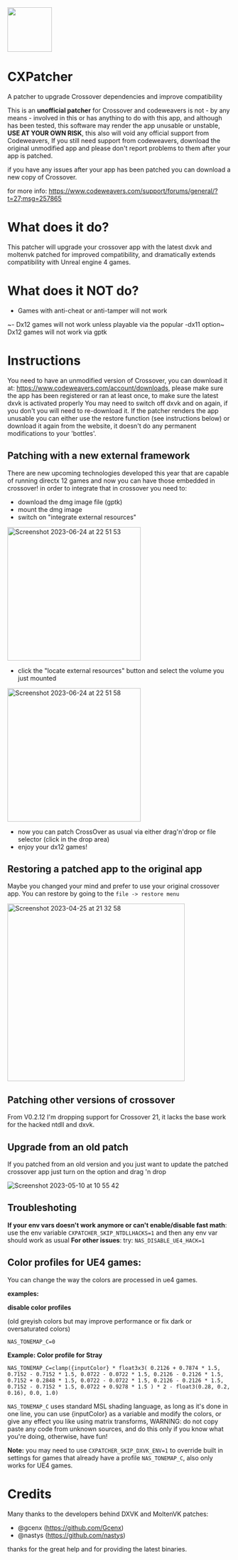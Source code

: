 <img src="https://github.com/italomandara/CXPatcher/raw/main/pacher%20icon.png" width="100" height="100" />

# CXPatcher
A patcher to upgrade Crossover dependencies and improve compatibility

This is an **unofficial patcher** for Crossover and codeweavers is not - by any means - involved in this or has anything to do with this app, and although has been tested, this software may render the app unusable or unstable, **USE AT YOUR OWN RISK**, this also will void any official support from Codeweavers, If you still need support from codeweavers, download the original unmodified app and please don't report problems to them after your app is patched.

if you have any issues after your app has been patched you can download a new copy of Crossover.

for more info: https://www.codeweavers.com/support/forums/general/?t=27;msg=257865

# What does it do?
This patcher will upgrade your crossover app with the latest dxvk and moltenvk patched for improved compatibility, and dramatically extends compatibility with Unreal engine 4 games.

# What does it NOT do?
- Games with anti-cheat or anti-tamper will not work

~- Dx12 games will not work unless playable via the popular -dx11 option~
Dx12 games will not work via gptk

# Instructions
You need to have an unmodified version of Crossover, you can download it at: https://www.codeweavers.com/account/downloads, please make sure the app has been registered or ran at least once, to make sure the latest dxvk is activated properly You may need to switch off dxvk and on again, if you don't you will need to re-download it. If the patcher renders the app unusable you can either use the restore function (see instructions below) or download it again from the website, it doesn't do any permanent modifications to your 'bottles'.

## Patching with a new external framework
There are new upcoming technologies developed this year that are capable of running directx 12 games and now you can have those embedded in crossover!
in order to integrate that in crossover you need to:
- download the dmg image file (gptk)
- mount the dmg image
- switch on "integrate external resources"
<img width="300" alt="Screenshot 2023-06-24 at 22 51 53" src="https://github.com/italomandara/CXPatcher/assets/12135454/12b5413e-5f50-468c-8c82-28e8e237f408">

- click the "locate external resources" button and select the volume you just mounted
<img width="300" alt="Screenshot 2023-06-24 at 22 51 58" src="https://github.com/italomandara/CXPatcher/assets/12135454/8b5a0f55-8058-467d-a143-475e1abab0f7">

- now you can patch CrossOver as usual via either drag'n'drop or file selector (click in the drop area)
- enjoy your dx12 games!

## Restoring a patched app to the original app
Maybe you changed your mind and prefer to use your original crossover app.
You can restore by going to the `file -> restore menu`

<img width="399" alt="Screenshot 2023-04-25 at 21 32 58" src="https://user-images.githubusercontent.com/12135454/234406600-f7a903fe-c34f-4d11-8154-476028870053.png">

## Patching other versions of crossover
From V0.2.12 I'm dropping support for Crossover 21, it lacks the base work for the hacked ntdll and dxvk.

## Upgrade from an old patch
If you patched from an old version and you just want to update the patched crossover app just turn on the option and drag 'n drop

![Screenshot 2023-05-10 at 10 55 42](https://github.com/italomandara/CXPatcher/assets/12135454/5bb3c410-0a02-42d0-9024-eb3dfde5ed96)


## Troubleshoting

**If your env vars doesn't work anymore or can't enable/disable fast math**: use the env variable `CXPATCHER_SKIP_NTDLLHACKS=1` and then any env var should work as usual
**For other issues**:
try: `NAS_DISABLE_UE4_HACK=1`

## Color profiles for UE4 games:
You can change the way the colors are processed in ue4 games.

**examples:**

**disable color profiles** 

(old greyish colors but may improve performance or fix dark or oversaturated colors)

`NAS_TONEMAP_C=0`

**Example: Color profile for Stray**

`NAS_TONEMAP_C=clamp({inputColor} * float3x3( 0.2126 + 0.7874 * 1.5, 0.7152 - 0.7152 * 1.5, 0.0722 - 0.0722 * 1.5, 0.2126 - 0.2126 * 1.5, 0.7152 + 0.2848 * 1.5, 0.0722 - 0.0722 * 1.5, 0.2126 - 0.2126 * 1.5, 0.7152 - 0.7152 * 1.5, 0.0722 + 0.9278 * 1.5 ) * 2 - float3(0.28, 0.2, 0.16), 0.0, 1.0)`

`NAS_TONEMAP_C` uses standard MSL shading language, as long as it's done in one line, you can use {inputColor} as a variable and modify the colors, or give any effect you like using matrix transforms, WARNING: do not copy paste any code from unknown sources, and do this only if you know what you're doing, otherwise, have fun! 

**Note:** you may need to use `CXPATCHER_SKIP_DXVK_ENV=1` to override built in settings for games that already have a profile `NAS_TONEMAP_C`, also only works for UE4 games.

# Credits
Many thanks to the developers behind DXVK and MoltenVK patches: 
- @gcenx (https://github.com/Gcenx)
- @nastys (https://github.com/nastys)

thanks for the great help and for providing the latest binaries.
